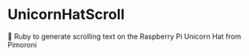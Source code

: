 # UnicornHatScroll
:speech_balloon: Ruby to generate scrolling text on the Raspberry Pi Unicorn Hat from Pimoroni
